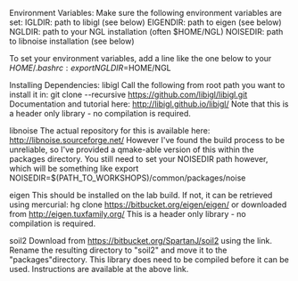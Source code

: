 Environment Variables:
Make sure the following environment variables are set:
IGLDIR: path to libigl (see below)
EIGENDIR: path to eigen (see below)
NGLDIR: path to your NGL installation (often $HOME/NGL)
NOISEDIR: path to libnoise installation (see below)

To set your environment variables, add a line like the one below to your
$HOME/.bashrc:
export NGLDIR=$HOME/NGL

Installing Dependencies:
libigl
Call the following from root path you want to install it in:
git clone --recursive https://github.com/libigl/libigl.git
Documentation and tutorial here: http://libigl.github.io/libigl/
Note that this is a header only library - no compilation is required.

libnoise
The actual repository for this is available here:
http://libnoise.sourceforge.net/
However I've found the build process to be unreliable, so I've provided
a qmake-able version of this within the packages directory. You still need
to set your NOISEDIR path however, which will be something like 
export NOISEDIR=$(PATH_TO_WORKSHOPS)/common/packages/noise

eigen
This should be installed on the lab build. If not, it can be retrieved
using mercurial:
hg clone https://bitbucket.org/eigen/eigen/
or downloaded from http://eigen.tuxfamily.org/
This is a header only library - no compilation is required.

soil2
Download from https://bitbucket.org/SpartanJ/soil2 using the link. Rename
the resulting directory to "soil2" and move it to the "packages"directory.
This library does need to be compiled before it can be used. Instructions
are available at the above link.





